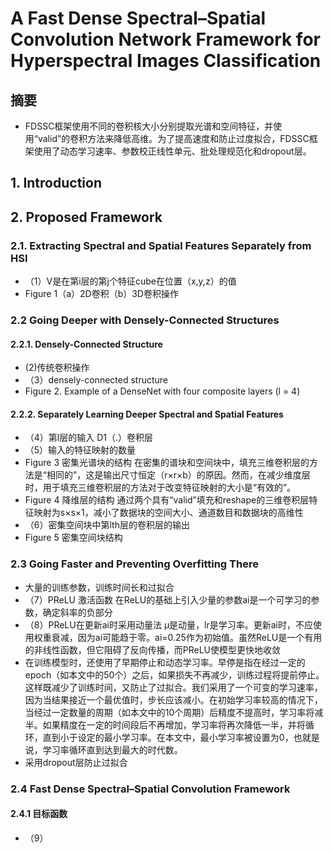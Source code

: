 # A Fast Dense Spectral–Spatial Convolution Network Framework for Hyperspectral Images Classification #
## 摘要 ##
- FDSSC框架使用不同的卷积核大小分别提取光谱和空间特征，并使用“valid”的卷积方法来降低高维。为了提高速度和防止过度拟合，FDSSC框架使用了动态学习速率、参数校正线性单元、批处理规范化和dropout层。
## 1. Introduction ##
## 2. Proposed Framework ##
### 2.1. Extracting Spectral and Spatial Features Separately from HSI ###
- （1）V是在第i层的第j个特征cube在位置（x,y,z）的值
- Figure 1（a）2D卷积（b）3D卷积操作
### 2.2 Going Deeper with Densely-Connected Structures ###
#### 2.2.1. Densely-Connected Structure ####
- (2)传统卷积操作
- （3）densely-connected structure
- Figure 2. Example of a DenseNet with four composite layers (l = 4)
#### 2.2.2. Separately Learning Deeper Spectral and Spatial Features ####
- （4）第l层的输入 D1（.）卷积层
- （5）输入的特征映射的数量
-  Figure 3 密集光谱块的结构 在密集的谱块和空间块中，填充三维卷积层的方法是“相同的”，这是输出尺寸恒定（r×r×b）的原因。然而，在减少维度层时，用于填充三维卷积层的方法对于改变特征映射的大小是“有效的”。
- Figure 4 降维层的结构 通过两个具有“valid”填充和reshape的三维卷积层特征映射为s×s×1，减小了数据块的空间大小、通道数目和数据块的高维性
- （6）密集空间块中第lth层的卷积层的输出
-  Figure 5 密集空间块结构
### 2.3 Going Faster and Preventing Overfitting There ###
- 大量的训练参数，训练时间长和过拟合
- （7）PReLU 激活函数 在ReLU的基础上引入少量的参数ai是一个可学习的参数，确定斜率的负部分
- （8）PReLU在更新ai时采用动量法 µ是动量，lr是学习率。更新ai时，不应使用权重衰减，因为ai可能趋于零。ai=0.25作为初始值。虽然ReLU是一个有用的非线性函数，但它阻碍了反向传播，而PReLU使模型更快地收敛
- 在训练模型时，还使用了早期停止和动态学习率。早停是指在经过一定的epoch（如本文中的50个）之后，如果损失不再减少，训练过程将提前停止。这样既减少了训练时间，又防止了过拟合。我们采用了一个可变的学习速率，因为当结果接近一个最优值时，步长应该减小。在初始学习率较高的情况下，当经过一定数量的周期（如本文中的10个周期）后精度不提高时，学习率将减半。如果精度在一定的时间段后不再增加，学习率将再次降低一半，并将循环，直到小于设定的最小学习率。在本文中，最小学习率被设置为0，也就是说，学习率循环直到达到最大的时代数。
- 采用dropout层防止过拟合
### 2.4 Fast Dense Spectral–Spatial Convolution Framework ###
#### 2.4.1 目标函数 ####
- （9）
